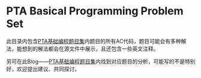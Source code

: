 # PTA Basical Programming Problem Set

此目录内包含[PTA基础编程题目集](https://pintia.cn/problem-sets/14/problems)内题目的所有AC代码，题目可能会有多种解法，能想到的解法都会在源文件中展示，且还包含一些英文注释。

另可在此Blog——[PTA基础编程题目集](https://bachzart.github.io/2019/02/20/PTA基础编程题目集/#more)内找到对应题目的分析，可能写的不是特别好，欢迎提出建议、共同探讨。
